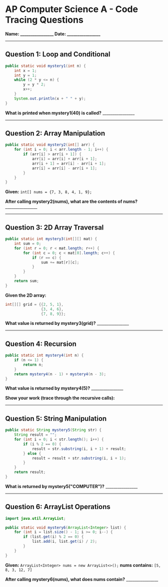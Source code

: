 # AP Computer Science A - Code Tracing Questions

**Name: ________________    Date: ________________**

---

## Question 1: Loop and Conditional
```java
public static void mystery1(int n) {
    int x = 1;
    int y = 1;
    while (2 * y <= n) {
        y = y * 2;
        x++;
    }
    System.out.println(x + " " + y);
}
```
**What is printed when mystery1(40) is called?** ________________

---

## Question 2: Array Manipulation
```java
public static void mystery2(int[] arr) {
    for (int i = 0; i < arr.length - 1; i++) {
        if (arr[i] > arr[i + 1]) {
            arr[i] = arr[i] + arr[i + 1];
            arr[i + 1] = arr[i] - arr[i + 1];
            arr[i] = arr[i] - arr[i + 1];
        }
    }
}
```
**Given:** `int[] nums = {7, 3, 8, 4, 1, 9};`

**After calling mystery2(nums), what are the contents of nums?** ________________

---

## Question 3: 2D Array Traversal
```java
public static int mystery3(int[][] mat) {
    int sum = 0;
    for (int r = 0; r < mat.length; r++) {
        for (int c = 0; c < mat[0].length; c++) {
            if (r == c) {
                sum += mat[r][c];
            }
        }
    }
    return sum;
}
```
**Given the 2D array:**
```java
int[][] grid = {{2, 5, 1},
                {3, 4, 6},
                {7, 8, 9}};
```
**What value is returned by mystery3(grid)?** ________________

---

## Question 4: Recursion
```java
public static int mystery4(int n) {
    if (n <= 1) {
        return n;
    }
    return mystery4(n - 1) + mystery4(n - 3);
}
```
**What value is returned by mystery4(5)?** ________________

**Show your work (trace through the recursive calls):**

---

## Question 5: String Manipulation
```java
public static String mystery5(String str) {
    String result = "";
    for (int i = 0; i < str.length(); i++) {
        if (i % 2 == 0) {
            result = str.substring(i, i + 1) + result;
        } else {
            result = result + str.substring(i, i + 1);
        }
    }
    return result;
}
```
**What is returned by mystery5("COMPUTER")?** ________________

---

## Question 6: ArrayList Operations
```java
import java.util.ArrayList;

public static void mystery6(ArrayList<Integer> list) {
    for (int i = list.size() - 1; i >= 0; i--) {
        if (list.get(i) % 2 == 0) {
            list.add(i, list.get(i) / 2);
        }
    }
}
```
**Given:** `ArrayList<Integer> nums = new ArrayList<>();`
**nums contains:** `[5, 8, 3, 12, 7]`

**After calling mystery6(nums), what does nums contain?** ________________
